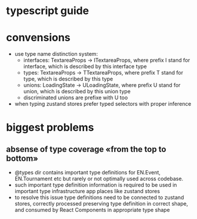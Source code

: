 # typescript guide

# convensions

- use type name distinction system:
  - interfaces: TextareaProps → ITextareaProps, where prefix I stand for interface, which is described by this interface type
  - types: TextareaProps → TTextareaProps, where prefix T stand for type, which is described by this type
  - unions: LoadingState → ULoadingState, where prefix U stand for union, which is described by this union type
  - discriminated unions are prefixe with U too
- when typing zustand stores prefer typed selectors with proper inference

# biggest problems

## absense of type coverage «from the top to bottom»

- @types dir contains important type definitions for EN.Event, EN.Tournament etc but rarely or not optimally used across codebase.
- such important type definition information is required to be used in important type infrastructure app places like zustand stores
- to resolve this issue type definitions need to be connected to zustand stores, correctly processed preserving type definition in correct shape, and consumed by React Components in appropriate type shape
